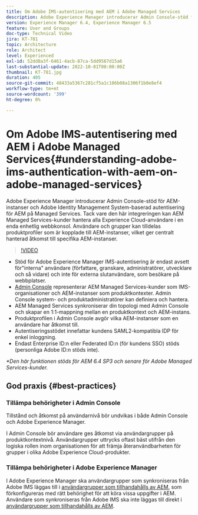 ```yaml
---
title: Om Adobe IMS-autentisering med AEM i Adobe Managed Services
description: Adobe Experience Manager introducerar Admin Console-stöd för AEM-instanser och Adobe IMS-baserad (Identity Management System) autentisering för AEM på Managed Services.   Tack vare den här integreringen kan AEM Managed Services-kunder hantera alla Experience Cloud-användare i en enda enhetlig webbkonsol. Användare och grupper kan tilldelas produktprofiler som är kopplade till AEM-instanser, vilket ger centralt hanterad åtkomst till specifika AEM-instanser.
version: Experience Manager 6.4, Experience Manager 6.5
feature: User and Groups
doc-type: Technical Video
jira: KT-781
topic: Architecture
role: Architect
level: Experienced
exl-id: 52dd8a3f-6461-4acb-87ca-5dd9567d15a6
last-substantial-update: 2022-10-01T00:00:00Z
thumbnail: KT-781.jpg
duration: 405
source-git-commit: 48433a5367c281cf5a1c106b08a1306f1b0e8ef4
workflow-type: tm+mt
source-wordcount: '399'
ht-degree: 0%

---
```


# Om Adobe IMS-autentisering med AEM i Adobe Managed Services{#understanding-adobe-ims-authentication-with-aem-on-adobe-managed-services}

Adobe Experience Manager introducerar Admin Console-stöd för AEM-instanser och Adobe Identity Management System-baserad autentisering för AEM på Managed Services.   Tack vare den här integreringen kan AEM Managed Services-kunder hantera alla Experience Cloud-användare i en enda enhetlig webbkonsol. Användare och grupper kan tilldelas produktprofiler som är kopplade till AEM-instanser, vilket ger centralt hanterad åtkomst till specifika AEM-instanser.

>[!VIDEO](https://video.tv.adobe.com/v/26170?quality=12&learn=on)

* Stöd för Adobe Experience Manager IMS-autentisering är endast avsett för&quot;interna&quot; användare (författare, granskare, administratörer, utvecklare och så vidare) och inte för externa slutanvändare, som besökare på webbplatser.
* [Admin Console](https://adminconsole.adobe.com/) representerar AEM Managed Services-kunder som IMS-organisationer och AEM-instanser som produktkontexter. Admin Console system- och produktadministratörer kan definiera och hantera.
* AEM Managed Services synkroniserar din topologi med Admin Console och skapar en 1:1-mappning mellan en produktkontext och AEM-instans.
* Produktprofilen i Admin Console avgör vilka AEM-instanser som en användare har åtkomst till.
* Autentiseringsstödet innefattar kundens SAML2-kompatibla IDP för enkel inloggning.
* Endast Enterprise ID:n eller Federated ID:n (för kundens SSO) stöds (personliga Adobe ID:n stöds inte).

*&#42;Den här funktionen stöds för AEM 6.4 SP3 och senare för Adobe Managed Services-kunder.*

## God praxis {#best-practices}

### Tillämpa behörigheter i Admin Console

Tillstånd och åtkomst på användarnivå bör undvikas i både Admin Console och Adobe Experience Manager.

I Admin Console bör användare ges åtkomst via användargrupper på produktkontextnivå. Användargrupper uttrycks oftast bäst utifrån den logiska rollen inom organisationen för att främja återanvändbarheten för grupper i olika Adobe Experience Cloud-produkter.

### Tillämpa behörigheter i Adobe Experience Manager

I Adobe Experience Manager ska användargrupper som synkroniseras från Adobe IMS läggas till i [användargrupper som tillhandahålls av AEM](https://experienceleague.adobe.com/docs/experience-manager-65/administering/security/security.html), som förkonfigureras med rätt behörighet för att köra vissa uppgifter i AEM. Användare som synkroniseras från Adobe IMS ska inte läggas till direkt i [användargrupper som tillhandahålls av AEM](https://experienceleague.adobe.com/docs/experience-manager-65/administering/security/security.html).
